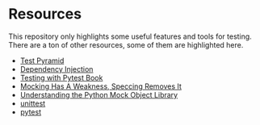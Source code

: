 # Resources
This repository only highlights some useful features and tools for testing.
There are a ton of other resources, some of them are highlighted here.


* [Test Pyramid](https://martinfowler.com/articles/practical-test-pyramid.html)
* [Dependency Injection](https://martinfowler.com/articles/injection.html)
* [Testing with Pytest Book](https://www.amazon.com/Python-Testing-pytest-Effective-Scalable-ebook/dp/B0773VRHWT/ref=sr_1_1?dchild=1&keywords=pytest&qid=1586337764&sr=8-1)
* [Mocking Has A Weakness, Speccing Removes It](https://medium.com/python-pandemonium/mocking-has-a-weakness-speccing-removes-it-2d2068a17df8)
* [Understanding the Python Mock Object Library](https://realpython.com/python-mock-library/)
* [unittest](https://docs.python.org/3/library/unittest.html)
* [pytest](https://docs.pytest.org/en/latest/index.html)

